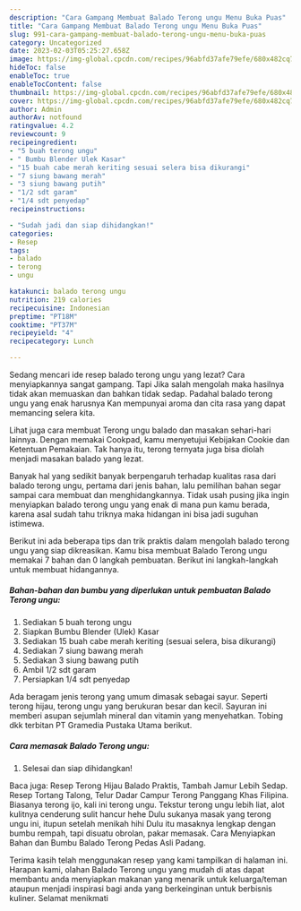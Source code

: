 ```yaml
---
description: "Cara Gampang Membuat Balado Terong ungu Menu Buka Puas"
title: "Cara Gampang Membuat Balado Terong ungu Menu Buka Puas"
slug: 991-cara-gampang-membuat-balado-terong-ungu-menu-buka-puas
category: Uncategorized
date: 2023-02-03T05:25:27.658Z
image: https://img-global.cpcdn.com/recipes/96abfd37afe79efe/680x482cq70/balado-terong-ungu-foto-resep-utama.jpg
hideToc: false
enableToc: true
enableTocContent: false
thumbnail: https://img-global.cpcdn.com/recipes/96abfd37afe79efe/680x482cq70/balado-terong-ungu-foto-resep-utama.jpg
cover: https://img-global.cpcdn.com/recipes/96abfd37afe79efe/680x482cq70/balado-terong-ungu-foto-resep-utama.jpg
author: Admin
authorAv: notfound
ratingvalue: 4.2
reviewcount: 9
recipeingredient:
- "5 buah terong ungu"
- " Bumbu Blender Ulek Kasar"
- "15 buah cabe merah keriting sesuai selera bisa dikurangi"
- "7 siung bawang merah"
- "3 siung bawang putih"
- "1/2 sdt garam"
- "1/4 sdt penyedap"
recipeinstructions:

- "Sudah jadi dan siap dihidangkan!"
categories:
- Resep
tags:
- balado
- terong
- ungu

katakunci: balado terong ungu 
nutrition: 219 calories
recipecuisine: Indonesian
preptime: "PT18M"
cooktime: "PT37M"
recipeyield: "4"
recipecategory: Lunch

---
```



Sedang mencari ide resep balado terong ungu yang lezat? Cara menyiapkannya sangat gampang. Tapi Jika salah mengolah maka hasilnya tidak akan memuaskan dan bahkan tidak sedap. Padahal balado terong ungu yang enak harusnya Kan mempunyai aroma dan cita rasa yang dapat memancing selera kita.


Lihat juga cara membuat Terong ungu balado dan masakan sehari-hari lainnya. Dengan memakai Cookpad, kamu menyetujui Kebijakan Cookie dan Ketentuan Pemakaian. Tak hanya itu, terong ternyata juga bisa diolah menjadi masakan balado yang lezat.

Banyak hal yang sedikit banyak berpengaruh terhadap kualitas rasa dari balado terong ungu, pertama dari jenis bahan, lalu pemilihan bahan segar sampai cara membuat dan menghidangkannya. Tidak usah pusing jika ingin menyiapkan balado terong ungu yang enak di mana pun kamu berada, karena asal sudah tahu triknya maka hidangan ini bisa jadi suguhan istimewa.


Berikut ini ada beberapa tips dan trik praktis dalam mengolah balado terong ungu yang siap dikreasikan. Kamu bisa membuat Balado Terong ungu memakai 7 bahan dan 0 langkah pembuatan. Berikut ini langkah-langkah untuk membuat hidangannya.

<!--inarticleads1-->

##### Bahan-bahan dan bumbu yang diperlukan untuk pembuatan Balado Terong ungu:

1. Sediakan 5 buah terong ungu
1. Siapkan  Bumbu Blender (Ulek) Kasar
1. Sediakan 15 buah cabe merah keriting (sesuai selera, bisa dikurangi)
1. Sediakan 7 siung bawang merah
1. Sediakan 3 siung bawang putih
1. Ambil 1/2 sdt garam
1. Persiapkan 1/4 sdt penyedap


Ada beragam jenis terong yang umum dimasak sebagai sayur. Seperti terong hijau, terong ungu yang berukuran besar dan kecil. Sayuran ini memberi asupan sejumlah mineral dan vitamin yang menyehatkan. Tobing dkk terbitan PT Gramedia Pustaka Utama berikut. 

<!--inarticleads2-->

##### Cara memasak Balado Terong ungu:


1. Selesai dan siap dihidangkan!

Baca juga: Resep Terong Hijau Balado Praktis, Tambah Jamur Lebih Sedap. Resep Tortang Talong, Telur Dadar Campur Terong Panggang Khas Filipina. Biasanya terong ijo, kali ini terong ungu. Tekstur terong ungu lebih liat, alot kulitnya cenderung sulit hancur hehe Dulu sukanya masak yang terong ungu ini, itupun setelah menikah hihi Dulu itu masaknya lengkap dengan bumbu rempah, tapi disuatu obrolan, pakar memasak. Cara Menyiapkan Bahan dan Bumbu Balado Terong Pedas Asli Padang. 

Terima kasih telah menggunakan resep yang kami tampilkan di halaman ini. Harapan kami, olahan Balado Terong ungu yang mudah di atas dapat membantu anda menyiapkan makanan yang menarik untuk keluarga/teman ataupun menjadi inspirasi bagi anda yang berkeinginan untuk berbisnis kuliner. Selamat menikmati
